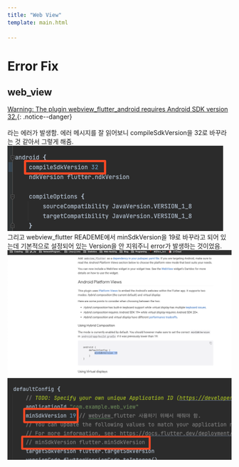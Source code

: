 ```yaml
---
title: "Web View"
template: main.html

---
```

# Error Fix
## web_view
[Warning: The plugin webview_flutter_android requires Android SDK version 32.](#web_view){: .notice--danger}<br><br>
라는 에러가 발생함. 에러 메시지를 잘 읽어보니 compileSdkVersion을 32로 바꾸라는 것 같아서 그렇게 해줌.<br>
![errorfix1](/docs/assets/img/flutter/webView/webViewErrorFix-1.png)<br>
그리고 webview_flutter READEME에서 minSdkVersion을 19로 바꾸라고 되어 있는데 기본적으로 설정되어 있는 Version을 안 지워주니 error가 발생하는 것이었음.<br>
![errorfix1](/docs/assets/img/flutter/webView/Error-fix3.png)<br>
![errorfix1](/docs/assets/img/flutter/webView/ErrorFix-2.png)<br>
